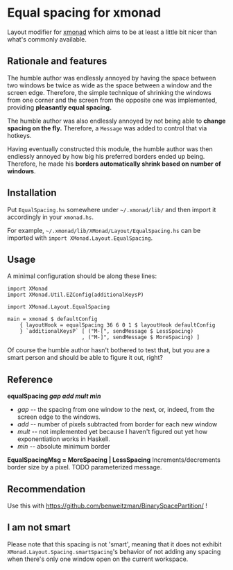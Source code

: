 Equal spacing for xmonad
==

Layout modifier for [xmonad](http://xmonad.org/) which aims to
be at least a little bit nicer than what's commonly available.

Rationale and features
--

The humble author was endlessly annoyed by having the space
between two windows be twice as wide as the space between a
window and the screen edge. Therefore, the simple technique
of shrinking the windows from one corner and the screen from
the opposite one was implemented, providing **pleasantly equal
spacing.**

The humble author was also endlessly annoyed by not being able
to **change spacing on the fly.** Therefore, a `Message` was
added to control that via hotkeys.

Having eventually constructed this module, the humble author
was then endlessly annoyed by how big his preferred borders
ended up being. Therefore, he made his **borders automatically
shrink based on number of windows**.

Installation
--

Put `EqualSpacing.hs` somewhere under `~/.xmonad/lib/`
and then import it accordingly in your `xmonad.hs`.

For example, `~/.xmonad/lib/XMonad/Layout/EqualSpacing.hs`
can be imported with `import XMonad.Layout.EqualSpacing`.

Usage
--

A minimal configuration should be along these lines:

```
import XMonad
import XMonad.Util.EZConfig(additionalKeysP)

import XMonad.Layout.EqualSpacing

main = xmonad $ defaultConfig
    { layoutHook = equalSpacing 36 6 0 1 $ layoutHook defaultConfig
    } `additionalKeysP` [ ("M-[", sendMessage $ LessSpacing)
                        , ("M-]", sendMessage $ MoreSpacing) ]
```

Of course the humble author hasn't bothered to test that,
but you are a smart person and should be able to figure it out, right?

Reference
---

**equalSpacing *gap* *add* *mult* *min***
* *gap* -- the spacing from one window to the next, or, indeed, from
  the screen edge to the windows.
* *add* -- number of pixels subtracted from border for each new window
* *mult* -- not implemented yet because I haven't figured out yet how
  exponentiation works in Haskell.
* *min* -- absolute minimum border

**EqualSpacingMsg = MoreSpacing | LessSpacing**
Increments/decrements border size by a pixel. TODO parameterized message.

Recommendation
--

Use this with https://github.com/benweitzman/BinarySpacePartition/ !


I am not smart
--

Please note that this spacing is not 'smart', meaning that it does not exhibit `XMonad.Layout.Spacing.smartSpacing`'s behavior of not adding any spacing when there's only one window open on the current workspace.
